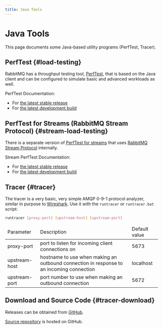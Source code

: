 ```yaml
---
title: Java Tools
---
```

<!--
Copyright (c) 2005-2024 Broadcom. All Rights Reserved. The term "Broadcom" refers to Broadcom Inc. and/or its subsidiaries.

All rights reserved. This program and the accompanying materials
are made available under the terms of the under the Apache License,
Version 2.0 (the "License”); you may not use this file except in compliance
with the License. You may obtain a copy of the License at

https://www.apache.org/licenses/LICENSE-2.0

Unless required by applicable law or agreed to in writing, software
distributed under the License is distributed on an "AS IS" BASIS,
WITHOUT WARRANTIES OR CONDITIONS OF ANY KIND, either express or implied.
See the License for the specific language governing permissions and
limitations under the License.
-->

# Java Tools

This page documents some Java-based utility programs (PerfTest, Tracer).

## PerfTest {#load-testing}

RabbitMQ has a throughput testing tool, [PerfTest](https://github.com/rabbitmq/rabbitmq-perf-test/), that is based on the Java client and can be
configured to simulate basic and advanced workloads as well.

PerfTest Documentation:

 * For [the latest stable release](https://perftest.rabbitmq.com/)
 * For [the latest development build](https://perftest-dev.rabbitmq.com/)

## PerfTest for Streams (RabbitMQ Stream Protocol) {#stream-load-testing}

There is a separate version of [PerfTest for streams](https://github.com/rabbitmq/rabbitmq-stream-perf-test/) that uses [RabbitMQ Stream Protocol](./stream) internally.

Stream PerfTest Documentation:

 * For [the latest stable release](https://rabbitmq.github.io/rabbitmq-stream-perf-test/stable/htmlsingle/)
 * For [the latest development build](https://rabbitmq.github.io/rabbitmq-stream-perf-test/snapshot/htmlsingle/)


## Tracer {#tracer}

The tracer is a very basic, very simple AMQP 0-9-1 protocol analyzer, similar in
purpose to [Wireshark](./amqp-wireshark).
Use it with the `runtracer` or `runtracer.bat` script:

```bash
runtracer [proxy-port] [upstream-host] [upstream-port]
```

<table>
  <thead>
    <td>Parameter</td>
    <td>Description</td>
    <td>Default value</td>
  </thead>
  <tr>
    <td>proxy-port</td>
    <td>port to listen for incoming client connections on</td>
    <td>5673</td>
  </tr>
  <tr>
    <td>upstream-host</td>
    <td>hostname to use when making an outbound connection in response to an incoming connection</td>
    <td>localhost</td>
  </tr>
  <tr>
    <td>upstream-port</td>
    <td>port number to use when making an outbound connection</td>
    <td>5672</td>
  </tr>
</table>

## Download and Source Code {#tracer-download}

Releases can be obtained from [GitHub](https://github.com/rabbitmq/rabbitmq-tracer/releases).

[Source repository](https://github.com/rabbitmq/rabbitmq-tracer) is hosted on GitHub.
